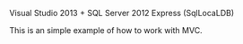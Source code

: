Visual Studio 2013 + SQL Server 2012 Express (SqlLocaLDB)

This is an simple example of how to work with MVC.